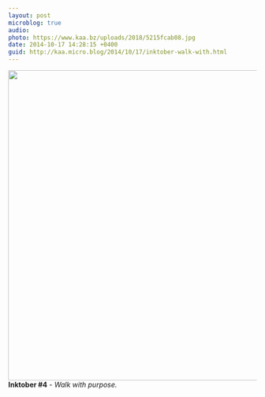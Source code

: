 ```yaml
---
layout: post
microblog: true
audio: 
photo: https://www.kaa.bz/uploads/2018/5215fcab08.jpg
date: 2014-10-17 14:28:15 +0400
guid: http://kaa.micro.blog/2014/10/17/inktober-walk-with.html
---
```

<img src="https://www.kaa.bz/uploads/2018/5215fcab08.jpg" alt="" width="840" height="630" class="alignnone size-full wp-image-354" /><strong>Inktober #4</strong> - <em>Walk with purpose.</em>
